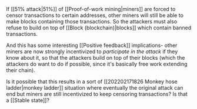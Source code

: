 If [[51% attack|51%]] of [[Proof-of-work mining|miners]] are forced to censor transactions to certain addresses, other miners will still be able to make blocks containing those transactions. So the attackers must also refuse to build on top of [[Block (blockchain)|blocks]] which contain banned transactions.

And this has some interesting [[Positive feedback]] implications- other miners are now strongly incentivized to *participate in the attack* if they know about it, so that the attackers build on top of their blocks (which the attackers do want to do if possible, since it's basically free work extending their chain).

Is it possible that this results in a sort of [[202202171826 Monkey hose ladder|monkey ladder]] situation where eventually the original attack can end but miners are still incentivized to keep censoring transactions? Is that a [[Stable state]]?